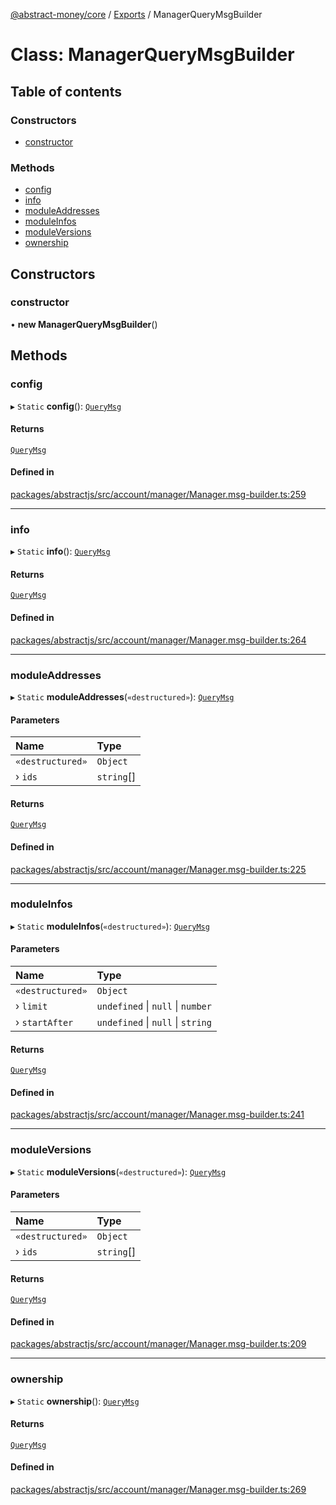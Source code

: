 [@abstract-money/core](../README.md) / [Exports](../modules.md) / ManagerQueryMsgBuilder

# Class: ManagerQueryMsgBuilder

## Table of contents

### Constructors

- [constructor](ManagerQueryMsgBuilder.md#constructor)

### Methods

- [config](ManagerQueryMsgBuilder.md#config)
- [info](ManagerQueryMsgBuilder.md#info)
- [moduleAddresses](ManagerQueryMsgBuilder.md#moduleaddresses)
- [moduleInfos](ManagerQueryMsgBuilder.md#moduleinfos)
- [moduleVersions](ManagerQueryMsgBuilder.md#moduleversions)
- [ownership](ManagerQueryMsgBuilder.md#ownership)

## Constructors

### constructor

• **new ManagerQueryMsgBuilder**()

## Methods

### config

▸ `Static` **config**(): [`QueryMsg`](../modules/ManagerTypes.md#querymsg)

#### Returns

[`QueryMsg`](../modules/ManagerTypes.md#querymsg)

#### Defined in

[packages/abstractjs/src/account/manager/Manager.msg-builder.ts:259](https://github.com/AbstractSDK/frontend/blob/07410073/packages/abstractjs/src/account/manager/Manager.msg-builder.ts#L259)

___

### info

▸ `Static` **info**(): [`QueryMsg`](../modules/ManagerTypes.md#querymsg)

#### Returns

[`QueryMsg`](../modules/ManagerTypes.md#querymsg)

#### Defined in

[packages/abstractjs/src/account/manager/Manager.msg-builder.ts:264](https://github.com/AbstractSDK/frontend/blob/07410073/packages/abstractjs/src/account/manager/Manager.msg-builder.ts#L264)

___

### moduleAddresses

▸ `Static` **moduleAddresses**(`«destructured»`): [`QueryMsg`](../modules/ManagerTypes.md#querymsg)

#### Parameters

| Name | Type |
| :------ | :------ |
| `«destructured»` | `Object` |
| › `ids` | `string`[] |

#### Returns

[`QueryMsg`](../modules/ManagerTypes.md#querymsg)

#### Defined in

[packages/abstractjs/src/account/manager/Manager.msg-builder.ts:225](https://github.com/AbstractSDK/frontend/blob/07410073/packages/abstractjs/src/account/manager/Manager.msg-builder.ts#L225)

___

### moduleInfos

▸ `Static` **moduleInfos**(`«destructured»`): [`QueryMsg`](../modules/ManagerTypes.md#querymsg)

#### Parameters

| Name | Type |
| :------ | :------ |
| `«destructured»` | `Object` |
| › `limit` | `undefined` \| ``null`` \| `number` |
| › `startAfter` | `undefined` \| ``null`` \| `string` |

#### Returns

[`QueryMsg`](../modules/ManagerTypes.md#querymsg)

#### Defined in

[packages/abstractjs/src/account/manager/Manager.msg-builder.ts:241](https://github.com/AbstractSDK/frontend/blob/07410073/packages/abstractjs/src/account/manager/Manager.msg-builder.ts#L241)

___

### moduleVersions

▸ `Static` **moduleVersions**(`«destructured»`): [`QueryMsg`](../modules/ManagerTypes.md#querymsg)

#### Parameters

| Name | Type |
| :------ | :------ |
| `«destructured»` | `Object` |
| › `ids` | `string`[] |

#### Returns

[`QueryMsg`](../modules/ManagerTypes.md#querymsg)

#### Defined in

[packages/abstractjs/src/account/manager/Manager.msg-builder.ts:209](https://github.com/AbstractSDK/frontend/blob/07410073/packages/abstractjs/src/account/manager/Manager.msg-builder.ts#L209)

___

### ownership

▸ `Static` **ownership**(): [`QueryMsg`](../modules/ManagerTypes.md#querymsg)

#### Returns

[`QueryMsg`](../modules/ManagerTypes.md#querymsg)

#### Defined in

[packages/abstractjs/src/account/manager/Manager.msg-builder.ts:269](https://github.com/AbstractSDK/frontend/blob/07410073/packages/abstractjs/src/account/manager/Manager.msg-builder.ts#L269)
